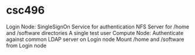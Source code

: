 # csc496

Login Node:
SingleSignOn Service for authentication
NFS Server for /home and /software directories
A single test user
Compute Node:
Authenticate against common LDAP server on Login node
Mount /home and /software from Login node
